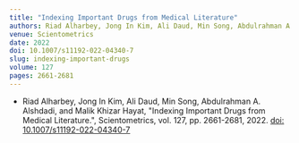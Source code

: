 ```yaml
---
title: "Indexing Important Drugs from Medical Literature"
authors: Riad Alharbey, Jong In Kim, Ali Daud, Min Song, Abdulrahman A. Alshdadi, and Malik Khizar Hayat
venue: Scientometrics
date: 2022
doi: 10.1007/s11192-022-04340-7
slug: indexing-important-drugs
volume: 127
pages: 2661-2681
---
```


- Riad Alharbey, Jong In Kim, Ali Daud, Min Song, Abdulrahman A. Alshdadi, and Malik Khizar Hayat, "Indexing Important Drugs from Medical Literature.", Scientometrics, vol. 127, pp. 2661-2681, 2022. [doi: 10.1007/s11192-022-04340-7](10.1007/s11192-022-04340-7)
